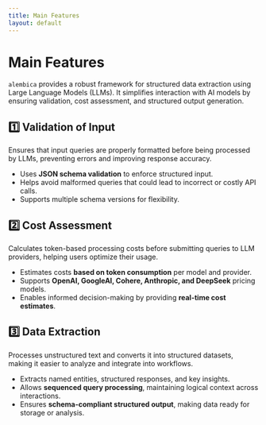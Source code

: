 ```yaml
---
title: Main Features
layout: default
---
```


# Main Features

`alembica` provides a robust framework for structured data extraction using Large Language Models (LLMs). It simplifies interaction with AI models by ensuring validation, cost assessment, and structured output generation.

## 1️⃣ Validation of Input
Ensures that input queries are properly formatted before being processed by LLMs, preventing errors and improving response accuracy.

- Uses **JSON schema validation** to enforce structured input.
- Helps avoid malformed queries that could lead to incorrect or costly API calls.
- Supports multiple schema versions for flexibility.

## 2️⃣ Cost Assessment
Calculates token-based processing costs before submitting queries to LLM providers, helping users optimize their usage.

- Estimates costs **based on token consumption** per model and provider.
- Supports **OpenAI, GoogleAI, Cohere, Anthropic, and DeepSeek** pricing models.
- Enables informed decision-making by providing **real-time cost estimates**.

## 3️⃣ Data Extraction
Processes unstructured text and converts it into structured datasets, making it easier to analyze and integrate into workflows.

- Extracts named entities, structured responses, and key insights.
- Allows **sequenced query processing**, maintaining logical context across interactions.
- Ensures **schema-compliant structured output**, making data ready for storage or analysis.

<div id="wcb" class="carbonbadge"></div>
<script src="https://unpkg.com/website-carbon-badges@1.1.3/b.min.js" defer></script>